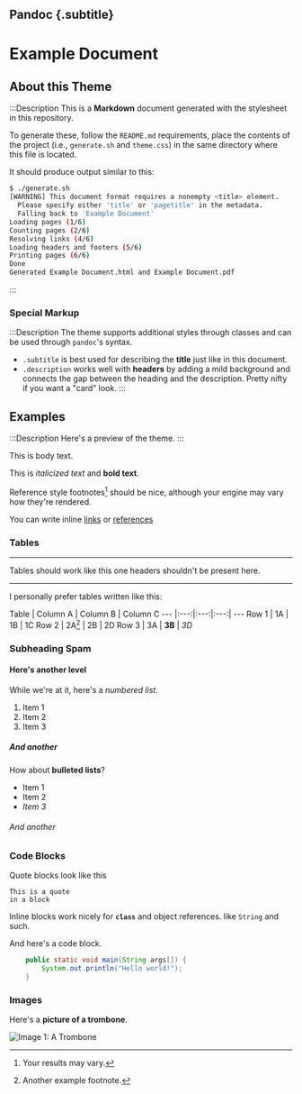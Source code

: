 ## Pandoc {.subtitle}

# Example Document

## About this Theme

:::Description
This is a **Markdown** document generated with 
the stylesheet in this repository.

To generate these, follow the `README.md` requirements, 
place the contents of the project (i.e., `generate.sh` and `theme.css`) 
in the same directory where this file is located.

It should produce output similar to this:

```bash
$ ./generate.sh
[WARNING] This document format requires a nonempty <title> element.
  Please specify either 'title' or 'pagetitle' in the metadata.
  Falling back to 'Example Document'
Loading pages (1/6)
Counting pages (2/6)
Resolving links (4/6)
Loading headers and footers (5/6)
Printing pages (6/6)
Done
Generated Example Document.html and Example Document.pdf
```

:::

### Special Markup

:::Description
The theme supports additional styles through classes
and can be used through `pandoc`'s syntax.

- `.subtitle` is best used for describing the **title** just like in this document.
- `.description` works well with **headers** by adding a mild background and connects
  the gap between the heading and the description. Pretty nifty if you want a "card"
  look.
:::

## Examples

:::Description
Here's a preview of the theme.
:::

This is body text.

This is *italicized text* and **bold text**.

Reference style footnotes[^1] should be nice, although your engine may vary how they're rendered.

You can write inline [links](http://www.github.com) or [references][1]

### Tables

-------   -----
 Tables   should work
   like   this one
headers   shouldn't be present here.
-------   -----

I personally prefer tables written like this:

Table | Column A | Column B | Column C
--- |:---:|:---:|:---:| ---
Row 1 | 1A | 1B | 1C
Row 2 | 2A[^2] | 2B | 2D
Row 3 | 3A | **3B** | *3D*

### Subheading Spam

#### Here's another level

While we're at it, here's a *numbered list*.

1. Item 1
2. Item 2
3. Item 3

##### And another

How about **bulleted lists**?

- Item 1
- Item 2
- *Item 3*

###### And another

### Code Blocks

Quote blocks look like this

    This is a quote
    in a block

Inline blocks work nicely for **`class`** and object references. like `String` and such.

And here's a code block.

```java
    public static void main(String args[]) {
        System.out.println("Hello world!");
    }
```

### Images

Here's a **picture of a trombone**.

![Image 1: A Trombone[^3]](https://upload.wikimedia.org/wikipedia/commons/1/11/Posaune.gif)


[1]: http://www.github.com

[^1]: Your results may vary.
[^2]: Another example footnote.
[^3]: Reference: Wikimedia Commons. https://commons.wikimedia.org/wiki/File:Posaune.gif
